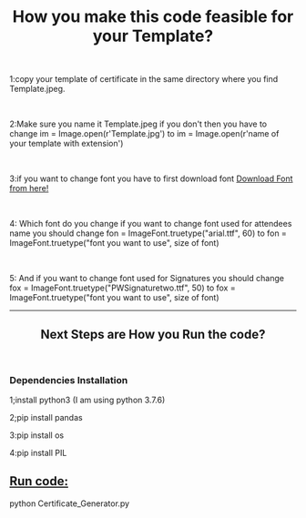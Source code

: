 <h1 align="center">How you make this code feasible for your Template?</h1>
<br>
<p>
1:copy your template of certificate in the same directory where you find Template.jpeg.
</p>
<br>
<p>
2:Make sure you name it Template.jpeg if you don't then you have to change im = Image.open(r'Template.jpg') to im = Image.open(r'name of your template with extension')
</p>
<br>
<p>
3:if you want to change font you have to first download font <a href="https://www.1001fonts.com/signature-fonts.html?page=2">Download Font from here!</a>

</p>
<br>
<p>
4: Which font do you change if you want to change font used for attendees name you should change fon = ImageFont.truetype("arial.ttf", 60) to 
  fon = ImageFont.truetype("font you want to use", size of font)
</p>
<br>
<p>
5: And if you want to change font used for Signatures you should change fox = ImageFont.truetype("PWSignaturetwo.ttf", 50) to 
  fox = ImageFont.truetype("font you want to use", size of font)
</p>
<hr>
<h2 align="center">Next Steps are How you Run the code?</h2>
<br>
<h3>Dependencies Installation</h3>
<p>
  1;install python3 (I am using python 3.7.6)
  </P>
  <p>
  2;pip install pandas
  </p>
  <p>
  3:pip install os
  </p>
  <p>
  4:pip install PIL
  </p>
<h2><u>Run code:</u></h2>
<p>
  python Certificate_Generator.py
</p>
